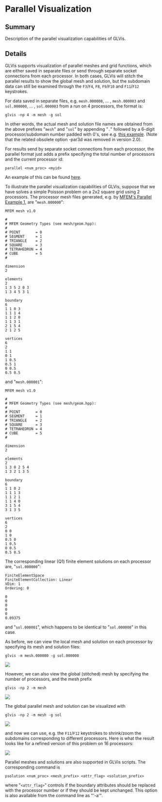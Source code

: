 # Parallel Visualization

## Summary

Description of the parallel visualization capabilities of GLVis.

## Details

GLVis supports visualization of parallel meshes and grid functions, which are either saved in separate files or send through separate socket connections from each processor. In both cases, GLVis will stitch the parallel results to show the global mesh and solution, but the subdomain data can still be examined through the `F3`/`F4`, `F8`, `F9`/`F10` and `F11`/`F12` keystrokes.

For data saved in separate files, e.g. `mesh.000000`, ... , `mesh.000003` and `sol.000000`, ...  , `sol.000003` from a run on 4 processors, the format is:
```
glvis -np 4 -m mesh -g sol
```
In other words, the actual mesh and solution file names are obtained from the above prefixes "`mesh`" and "`sol`" by appending "`.`" followed by a 6-digit processor/subdomain number padded with 0's, see e.g. [this example](https://github.com/mfem/mfem/blob/master/examples/ex1p.cpp#L182). (Note that the related obsolete option -par3d was removed in version 2.0).

For results send by separate socket connections from each processor, the
parallel format just adds a prefix specifying the total number of processors and the current processor id:
```
parallel <num_proc> <myid>
```
An example of this can be found [here](https://github.com/mfem/mfem/blob/master/examples/ex1p.cpp#L200).

To illustrate the parallel visualization capabilities of GLVis, suppose that we have solves a simple Poisson problem on a 2x2 square grid using 2 processors. The processor mesh files generated, e.g. by [MFEM's Parallel Example 1](https://github.com/mfem/mfem/blob/master/examples/ex1p.cpp), are "`mesh.000000`":
```
MFEM mesh v1.0

#
# MFEM Geometry Types (see mesh/geom.hpp):
#
# POINT       = 0
# SEGMENT     = 1
# TRIANGLE    = 2
# SQUARE      = 3
# TETRAHEDRON = 4
# CUBE        = 5
#

dimension
2

elements
2
1 3 5 2 0 3
1 3 4 5 3 1

boundary
6
1 1 0 3
1 1 1 4
1 1 2 0
1 1 3 1
2 1 5 4
2 1 2 5

vertices
6
2
1 1
0 1
1 0.5
0.5 1
0 0.5
0.5 0.5
```
and "`mesh.000001`":
```
MFEM mesh v1.0

#
# MFEM Geometry Types (see mesh/geom.hpp):
#
# POINT       = 0
# SEGMENT     = 1
# TRIANGLE    = 2
# SQUARE      = 3
# TETRAHEDRON = 4
# CUBE        = 5
#

dimension
2

elements
2
1 3 0 2 5 4
1 3 2 1 3 5

boundary
6
1 1 0 2
1 1 1 3
1 1 2 1
1 1 4 0
3 1 5 4
3 1 3 5

vertices
6
2
0 0
1 0
0.5 0
1 0.5
0 0.5
0.5 0.5
```
The corresponding linear (Q1) finite element solutions on each processor are, "`sol.000000`":
```
FiniteElementSpace
FiniteElementCollection: Linear
VDim: 1
Ordering: 0

0
0
0
0
0
0.09375
```
and "`sol.000001`", which happens to be identical to "`sol.000000`" in this case.

As before, we can view the local mesh and solution on each processor by specifying its mesh and solution files:
```
glvis -m mesh.000000 -g sol.000000
```

![](img/glvis-quad-np2-1.png)

However, we can also view the global (stitched) mesh by specifying the number of processors, and the mesh prefix
```
glvis -np 2 -m mesh
```

![](img/glvis-quad-np2-3.png)

The global parallel mesh and solution can be visualized with
```
glvis -np 2 -m mesh -g sol
```

![](img/glvis-quad-np2-2.png)

and now we can use, e.g. the `F11`/`F12` keystrokes to shrink/zoom the subdomains corresponding to different processors. Here is what the result looks like for a refined version of this problem on 16 processors:

![](img/glvis-quad-np100.png)

Parallel meshes and solutions are also supported in  GLVis scripts. The corresponding command is
```
psolution <num_proc> <mesh_prefix> <attr_flag> <solution_prefix>
```
where "`<attr_flag>`" controls if the boundary attributes should be replaced with the processor number or if they should be kept unchanged. This option is also available from the command line as "'-a'".